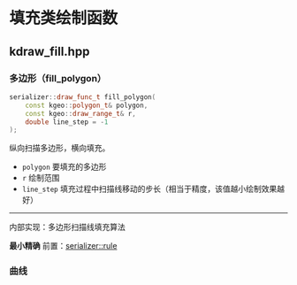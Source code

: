# 填充类绘制函数

## kdraw_fill.hpp

### 多边形（fill_polygon）

```cpp
serializer::draw_func_t fill_polygon(
	const kgeo::polygon_t& polygon,
	const kgeo::draw_range_t& r,
	double line_step = -1
);
```
纵向扫描多边形，横向填充。


- `polygon` 要填充的多边形
- `r` 绘制范围
- `line_step` 填充过程中扫描线移动的步长（相当于精度，该值越小绘制效果越好）

---

内部实现：多边形扫描线填充算法

**最小精确** 前置：[serializer::rule](../../types/serializer/#katex)

### 曲线